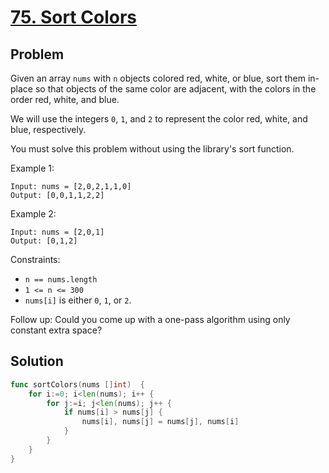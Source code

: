 # [75. Sort Colors](https://leetcode.com/problems/sort-colors/)

## Problem

Given an array `nums` with `n` objects colored red, white, or blue, sort them in-place so that objects of the same color are adjacent, with the colors in the order red, white, and blue.

We will use the integers `0`, `1`, and `2` to represent the color red, white, and blue, respectively.

You must solve this problem without using the library's sort function.

 
Example 1:

```
Input: nums = [2,0,2,1,1,0]
Output: [0,0,1,1,2,2]
```

Example 2:

```
Input: nums = [2,0,1]
Output: [0,1,2]
```
 
Constraints:

- `n == nums.length`
- `1 <= n <= 300`
- `nums[i]` is either `0`, `1`, or `2`.
 

Follow up: Could you come up with a one-pass algorithm using only constant extra space?


## Solution

```go
func sortColors(nums []int)  {
    for i:=0; i<len(nums); i++ {
        for j:=i; j<len(nums); j++ {
            if nums[i] > nums[j] {
                nums[i], nums[j] = nums[j], nums[i]
            }
        }
    }
}
```